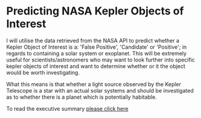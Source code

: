 # Predicting NASA Kepler Objects of Interest

I will utilise the data retrieved from the NASA API to predict whether a Kepler Object of Interest is a: 'False Positive', 'Candidate' or 'Positive'; in regards to containing a solar system or exoplanet. This will be extremely useful for scientists/astronomers who may want to look further into specific kepler objects of interest and want to determine whether or it the object would be worth investigating.

What this means is that whether a light source observed by the Kepler Telescope is a star with an actual solar systems and should be investigated as to whether there is a planet which is potentially habitable.

To read the executive summary [please click here](EXECUTIVE_SUMMARY.md)
